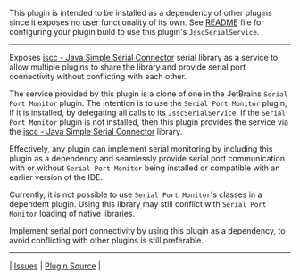 This plugin is intended to be installed as a dependency of other plugins since it exposes no
user functionality of its own. See [README] file for configuring your plugin build to use this
plugin's `JsscSerialService`.

<hr>

Exposes [jscc - Java Simple Serial Connector] serial library as a service to allow multiple
plugins to share the library and provide serial port connectivity without conflicting with each
other.

The service provided by this plugin is a clone of one in the JetBrains `Serial Port Monitor`
plugin. The intention is to use the `Serial Port Monitor` plugin, if it is installed, by delegating
all calls to its `JsscSerialService`. If the `Serial Port Monitor` plugin is not installed, then this
plugin provides the service via the [jscc - Java Simple Serial Connector] library.

Effectively, any plugin can implement serial monitoring by including this plugin as a dependency
and seamlessly provide serial port communication with or without `Serial Port Monitor` being
installed or compatible with an earlier version of the IDE.

Currently, it is not possible to use `Serial Port Monitor`'s classes in a dependent plugin.
Using this library may still conflict with `Serial Port Monitor` loading of native libraries.

Implement serial port connectivity by using this plugin as a dependency, to avoid conflicting
with other plugins is still preferable.

<hr>  

| [Issues][] | [Plugin Source][] |

[Issues]: https://github.com/vsch/SimpleSerialConnectorService/issues
[README]: https://github.com/vsch/SimpleSerialConnectorService/blob/master/README.md
[Plugin Source]: https://github.com/vsch/SimpleSerialConnectorService
[jscc - Java Simple Serial Connector]: https://github.com/java-native/jssc

